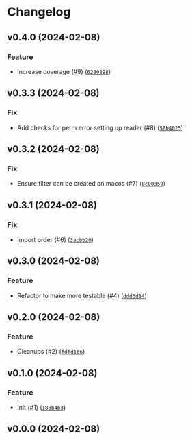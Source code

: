 # Changelog

## v0.4.0 (2024-02-08)

### Feature

- Increase coverage (#9) ([`6280898`](https://github.com/bdraco/aiodhcpwatcher/commit/6280898a4a55cc3e0feed3e6b78c453038419c5e))

## v0.3.3 (2024-02-08)

### Fix

- Add checks for perm error setting up reader (#8) ([`58b4025`](https://github.com/bdraco/aiodhcpwatcher/commit/58b40253abcefb71deb17c7d87c706a3f47f15fe))

## v0.3.2 (2024-02-08)

### Fix

- Ensure filter can be created on macos (#7) ([`8c00359`](https://github.com/bdraco/aiodhcpwatcher/commit/8c0035964b249eeedc684f19794a99d93a3317a0))

## v0.3.1 (2024-02-08)

### Fix

- Import order (#6) ([`3acbb20`](https://github.com/bdraco/aiodhcpwatcher/commit/3acbb202a4cbfee1fa41595ac5b746c485c1c04e))

## v0.3.0 (2024-02-08)

### Feature

- Refactor to make more testable (#4) ([`ddd6d84`](https://github.com/bdraco/aiodhcpwatcher/commit/ddd6d84c8246b05384b92fa7edf45fca5bed6a92))

## v0.2.0 (2024-02-08)

### Feature

- Cleanups (#2) ([`fdfd1b6`](https://github.com/bdraco/aiodhcpwatcher/commit/fdfd1b66fc11a20930c8a869bcb8766c0156cb8c))

## v0.1.0 (2024-02-08)

### Feature

- Init (#1) ([`188b4b3`](https://github.com/bdraco/aiodhcpwatcher/commit/188b4b315ce3303cdeab9eeb8fa8f8eed2e185ec))

## v0.0.0 (2024-02-08)
